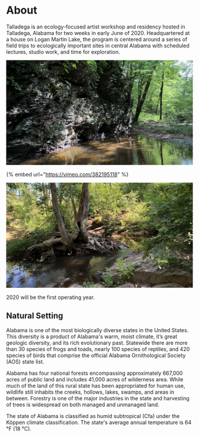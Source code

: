 # About

Talladega is an ecology-focused artist workshop and residency hosted in Talladega, Alabama for two weeks in early June of 2020. Headquartered at a house on Logan Martin Lake, the program is centered around a series of field trips to ecologically important sites in central Alabama with scheduled lectures, studio work, and time for exploration.

![](.gitbook/assets/img_6275.jpg)

{% embed url="https://vimeo.com/382195118" %}



![](.gitbook/assets/img_6389-1.HEIC)

2020 will be the first operating year.

## Natural Setting

Alabama is one of the most biologically diverse states in the United States. This diversity is a product of Alabama's warm, moist climate, it’s great geologic diversity, and its rich evolutionary past. Statewide there are more than 30 species of frogs and toads, nearly 100 species of reptiles, and 420 species of birds that comprise the official Alabama Ornithological Society \(AOS\) state list.

Alabama has four national forests encompassing approximately 667,000 acres of public land and includes 41,000 acres of wilderness area. While much of the land of this rural state has been appropriated for human use, wildlife still inhabits the creeks, hollows, lakes, swamps, and areas in between. Forestry is one of the major industries in the state and harvesting of trees is widespread on both managed and unmanaged land.

The state of Alabama is classified as humid subtropical \(Cfa\) under the Köppen climate classification. The state's average annual temperature is 64 °F \(18 °C\).  
  



